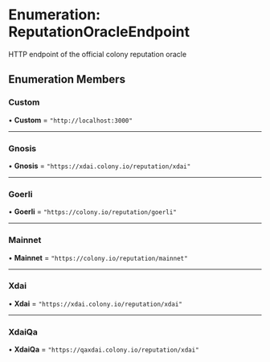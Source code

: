 # Enumeration: ReputationOracleEndpoint

HTTP endpoint of the official colony reputation oracle

## Enumeration Members

### Custom

• **Custom** = ``"http://localhost:3000"``

___

### Gnosis

• **Gnosis** = ``"https://xdai.colony.io/reputation/xdai"``

___

### Goerli

• **Goerli** = ``"https://colony.io/reputation/goerli"``

___

### Mainnet

• **Mainnet** = ``"https://colony.io/reputation/mainnet"``

___

### Xdai

• **Xdai** = ``"https://xdai.colony.io/reputation/xdai"``

___

### XdaiQa

• **XdaiQa** = ``"https://qaxdai.colony.io/reputation/xdai"``
